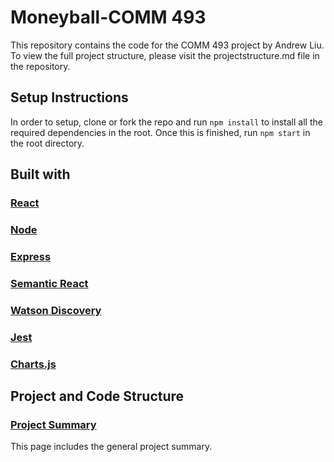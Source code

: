 # Moneyball-COMM 493

This repository contains the code for the COMM 493 project by Andrew Liu. To view the full project structure, please visit the projectstructure.md file in the repository.

## Setup Instructions

In order to setup, clone or fork the repo and run `npm install` to install all the required dependencies in the root. Once this is finished, run `npm start` in the root directory.

## Built with

### [React](https://reactjs.org/)

### [Node](https://nodejs.org/en/)

### [Express](https://github.com/RyanFitzgerald/SEGCapstone/wiki/Project)

### [Semantic React](https://react.semantic-ui.com/introduction)

### [Watson Discovery](https://www.ibm.com/watson/services/discovery/)

### [Jest](https://facebook.github.io/jest/)

### [Charts.js](https://www.chartjs.org/)

## Project and Code Structure

### [Project Summary](https://github.com/andrewliu96/money_ball/blob/master/PROJECTSTRUCTURE.md)

This page includes the general project summary.


